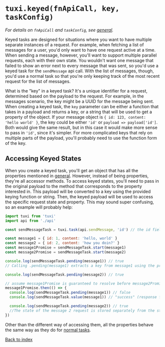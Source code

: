 # `tuxi.keyed(fnApiCall, key, taskConfig)`

_For details on `fnApiCall` and `taskConfig`, see [general](general.md)._

Keyed tasks are designed for situations where you want to have multiple separate instances of a request. For example, when fetching a list of messages for a user, you'd only want to have one request active at a time. When sending a message, however, you'll want to support multiple parallel requests, each with their own state. You wouldn't want one message that failed to show an error next to every message that was sent, so you'd use a keyed task for the `sendMessage` api call. With the list of messages, though, you'd use a normal task so that you're only keeping track of the most recent request for the list of messages.

What is the "key" in a keyed task? It's a unique identifier for a request, determined based on the payload to the request. For example, in the messages scenario, the key might be a UUID for the message being sent. When creating a keyed task, the `key` parameter can be either a function that takes in a payload and returns a key, or a string that will be used to get a property of the object. If your message object is `{ id: 123, content: 'hello world' }`, the key could be either `'id'` or `payload => payload['id']`. Both would give the same result, but in this case it would make more sense to pass in `'id'`, since it's simpler. For more complicated keys that rely on multiple parts of the payload, you'll probably need to use the function form of the key.

## Accessing Keyed States

When you create a keyed task, you'll get an object that has all the properties mentioned in [general](general.md). However, instead of being properties, they're all accessor methods. To access keyed states, you'll need to pass in the original payload to the method that corresponds to the property interested in. This payload will be converted to a key using the provided keying function or string. Then, the keyed payload will be used to access the specific request state and property. This may sound super confusing, so an example will probably help:

```js
import tuxi from 'tuxi'
import api from './api'

const sendMessageTask = tuxi.task(api.sendMessage, 'id') // the id field of the payload will be used as a key

const message1 = { id: 1, content: 'hello, world' }
const message2 = { id: 2, content: 'how you doin?' }
const message1Promise = sendMessageTask.start(message1)
const message2Promise = sendMessageTask.start(message2)

console.log(sendMessageTask.pending(message1)) // true
// Calling .pending(message1) extracts a key from message1 using the provided key ('id'), and then lookup the request state and return whether or not it's pending

console.log(sendMessageTask.pending(message2)) // true

// assume message1Promise is guaranteed to resolve before message2Promise
message1Promise.then(() => {
  console.log(sendMessageTask.pending(message1)) // false
  console.log(sendMessageTask.value(message1)) // "success" (response from the server)

  console.log(sendMessageTask.pending(message2)) // true
  //The state of the message 2 request is stored separately from the state of the message 1 request
})
```

Other than the different way of accessing them, all the properties behave the same way as they do for [normal tasks](task.md).

[Back to index](readme.md)
